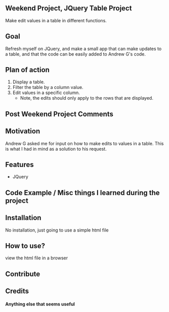 ## Weekend Project, JQuery Table Project
Make edit values in a table in different functions.

## Goal
Refresh myself on JQuery, and make a small app that can make updates to a table, and that the code can be easily added to Andrew G's code.

## Plan of action
1. Display a table.
2. Filter the table by a column value.
3. Edit values in a specific column.
    - Note, the edits should only apply to the rows that are displayed.

## Post Weekend Project Comments


## Motivation
Andrew G asked me for input on how to make edits to values in a table. This is what I had in mind as a solution to his request.

## Features
- JQuery

## Code Example / Misc things I learned during the project


## Installation
No installation, just going to use a simple html file

## How to use?
view the html file in a browser

## Contribute


## Credits


#### Anything else that seems useful
